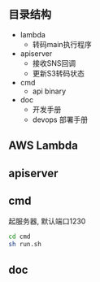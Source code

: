 ## 目录结构

- lambda
  - 转码main执行程序 
- apiserver
  - 接收SNS回调
  - 更新S3转码状态
- cmd
  - api binary
- doc
  - 开发手册
  - devops 部署手册

## AWS Lambda

## apiserver

## cmd
起服务器, 默认端口1230
```sh
cd cmd
sh run.sh
```

## doc

